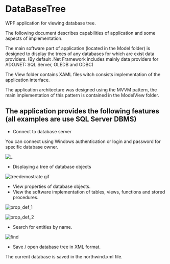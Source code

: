 # DataBaseTree

WPF application for viewing database tree.

The following document describes capabilities of application and some aspects of implementation.

The main software part of application (located in the Model folder) is designed to display the trees of any databases for which are exist data providers. (By default .Net Framework includes mainly data providers for ADO.NET: SQL Server, OLEDB and ODBC)

The View folder contains XAML files witch consists implementation of the application interface.

The application architecture was designed using the MVVM pattern, the main implementation of this pattern is contained in the ModelView folder.

## The application provides the following features (all examples are use SQL Server DBMS)
- Connect to database server

You can connect using Windows authentication or login and password for specific database owner.

![_](https://user-images.githubusercontent.com/29926552/47922739-6dade480-dec0-11e8-8e60-3c909f2d2a93.png)

- Displaying a tree of database objects

![treedemostrate gif](https://user-images.githubusercontent.com/29926552/47922755-7c949700-dec0-11e8-8f55-c1aad0295416.gif)

- View properties of database objects.
- View the software implementation of tables, views, functions and stored procedures.

![prop_def_1](https://user-images.githubusercontent.com/29926552/47923804-06ddfa80-dec3-11e8-93cb-25e490424562.png)

![prop_def_2](https://user-images.githubusercontent.com/29926552/47923809-08a7be00-dec3-11e8-8741-d9243a262f1b.png)

- Search for entities by name.

![find](https://user-images.githubusercontent.com/29926552/47922962-eb71f000-dec0-11e8-9c0a-cb4b944f0693.png)

- Save / open database tree in XML format.

The current database is saved in the northwind.xml file.
